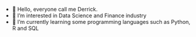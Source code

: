 - 👋 Hello, everyone call me Derrick.
- 👀 I’m interested in Data Science and Finance industry
- 🌱 I’m currently learning some programming languages such as Python, R and SQL


<!---
Kaisennn/Kaisennn is a ✨ special ✨ repository because its `README.md` (this file) appears on your GitHub profile.
You can click the Preview link to take a look at your changes.
--->

